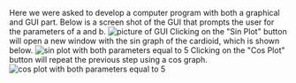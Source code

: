 Here we were asked to develop a computer program with both a graphical and GUI part. Below is a screen shot of the GUI that prompts the user for the parameters of a and b.
![picture of GUI](https://github.com/arthurphung01/ECE-4318-Group-5-Projects/blob/main/Project%203/Question%204/Images/GUI.png)
Clicking on the "Sin Plot" button will open a new window with the sin graph of the cardioid, which is shown below.
![sin plot with both parameters equal to 5](https://github.com/arthurphung01/ECE-4318-Group-5-Projects/blob/main/Project%203/Question%204/Images/sin%20graph.png)
Clicking on the "Cos Plot" button will repeat the previous step using a cos graph.
![cos plot with both parameters equal to 5](https://github.com/arthurphung01/ECE-4318-Group-5-Projects/blob/main/Project%203/Question%204/Images/cos%20graph.png)
